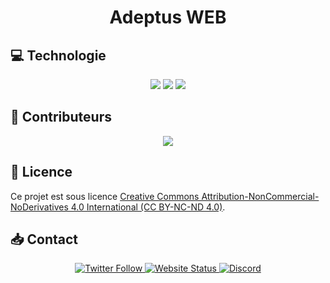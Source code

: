 <div align='center'>
    <h1>Adeptus WEB</h1>
</div>

## 💻 Technologie
<div align='center'>
    <img src="https://img.shields.io/badge/next.js-000000?style=for-the-badge&logo=nextdotjs&logoColor=white"/>
    <img src="https://img.shields.io/badge/typescript-007ACC?style=for-the-badge&logo=typescript&logoColor=white"/>
    <img src="https://img.shields.io/badge/tailwindcss-38B2AC?style=for-the-badge&logo=tailwind-css&logoColor=white"/>
</div>

## 🤝 Contributeurs
<div align="center">
  <a href="https://github.com/admors/adeptus-web/graphs/contributors">
    <img src="https://contrib.rocks/image?repo=admors/adeptus-web"/>
  </a>
</div>

## 📄 Licence
Ce projet est sous licence [Creative Commons Attribution-NonCommercial-NoDerivatives 4.0 International (CC BY-NC-ND 4.0)](https://creativecommons.org/licenses/by-nc-nd/4.0/).

## 📥 Contact
<div align="center">
    <a href="https://twitter.com/Admors_">
        <img src="https://img.shields.io/badge/-Admors-1DA1F2?logo=x&logoColor=white&style=for-the-badge" alt="Twitter Follow">
    </a>
    <a href="https://admors-srv.ovh">
        <img src="https://img.shields.io/website?up_message=Online&down_message=Offline&url=https%3A%2F%2Fadmors-srv.ovh&label=Website&style=for-the-badge&logoColor=white&logoWidth=20" alt="Website Status">
    </a>
    <a href="https://discordapp.com/users/334012117764014080">
        <img src="https://img.shields.io/badge/-Discord-7289DA?style=for-the-badge&logo=discord&logoColor=white&logoWidth=20" alt="Discord">
    </a>
</div>
